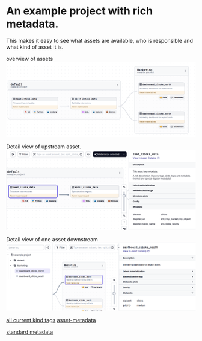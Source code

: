 
# An example project with rich metadata.
This makes it easy to see what assets are available, who is responsible and what kind of asset it is.

overview of assets
![](img/Screenshot%20from%202024-11-14%2021-11-09.png)

Detail view of upstream asset.
![](img/Screenshot%20from%202024-11-14%2021-20-15.png)

Detail view of one asset downstream
![](img/Screenshot%20from%202024-11-14%2021-12-48.png)


[all current kind tags](https://sourcegraph.com/github.com/dagster-io/dagster/-/blob/js_modules/dagster-ui/packages/ui-core/src/graph/OpTags.tsx)
[asset-metadata](https://docs.dagster.io/concepts/metadata-tags/asset-metadata)

[standard metadata](https://docs.dagster.io/concepts/metadata-tags/asset-metadata#standard-asset-metadata-entries)